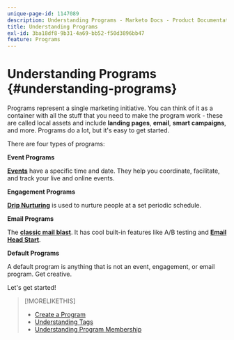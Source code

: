 ```yaml
---
unique-page-id: 1147089
description: Understanding Programs - Marketo Docs - Product Documentation
title: Understanding Programs
exl-id: 3ba18df8-9b31-4a69-bb52-f50d3896bb47
feature: Programs
---
```

# Understanding Programs {#understanding-programs}

Programs represent a single marketing initiative. You can think of it as a container with all the stuff that you need to make the program work - these are called local assets and include **landing pages**, **email**, **smart campaigns**, and more. Programs do a lot, but it's easy to get started.

There are four types of programs:

**Event Programs**

**[Events](/help/marketo/product-docs/demand-generation/events/understanding-events/understanding-event-programs.md)** have a specific time and date. They help you coordinate, facilitate, and track your live and online events.

**Engagement Programs**

**[Drip Nurturing](/help/marketo/product-docs/email-marketing/drip-nurturing/creating-an-engagement-program/understanding-engagement-programs.md)** is used to nurture people at a set periodic schedule.

**Email Programs**

The **[classic mail blast](/help/marketo/product-docs/email-marketing/email-programs/creating-an-email-program/understanding-email-programs.md)**. It has cool built-in features like A/B testing and **[Email Head Start](/help/marketo/product-docs/email-marketing/email-programs/email-program-actions/head-start-for-email-programs.md)**.

**Default Programs**

A default program is anything that is not an event, engagement, or email program. Get creative.

Let's get started!

>[!MORELIKETHIS]
>
>* [Create a Program](/help/marketo/product-docs/email-marketing/email-programs/creating-an-email-program/create-an-email-program.md)
>* [Understanding Tags](/help/marketo/product-docs/core-marketo-concepts/programs/working-with-programs/understanding-tags.md)
>* [Understanding Program Membership](/help/marketo/product-docs/core-marketo-concepts/programs/creating-programs/understanding-program-membership.md)
